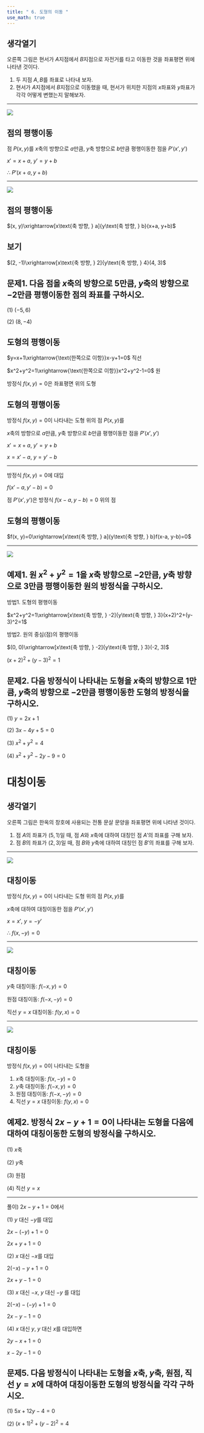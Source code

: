 ```yaml
---
title: " 6. 도형의 이동 " 
use_math: true
---
```


## 생각열기

오른쪽 그림은 현서가 $A$지점에서 $B$지점으로 자전거를 타고 이동한 것을 좌표평면 위에 나타낸 것이다.

1. 두 지점 $A, B$를 좌표로 나타내 보자.
2. 현서가 $A$지점에서 $B$지점으로 이동했을 때, 현서가 위치한 지점의 $x$좌표와 $y$좌표가 각각 어떻게 변했는지 말해보자.

---

<img src="2025 assets/Pasted%20image%2020250728230532.png"/>

## 점의 평행이동

점 $P(x, y)$를 $x$축의 방향으로 $a$만큼, $y$축 방향으로 $b$만큼 평행이동한 점을 $P'(x', y')$

$x'=x+a$, $y'=y+b$

$\therefore\ P'(x+a, y+b)$

---

<img src="2025 assets/Pasted%20image%2020250802131017.png"/>

## 점의 평행이동

$(x, y)\xrightarrow[x\text{축 방향, } a]{y\text{축 방향, } b}(x+a, y+b)$

## 보기

$(2, -1)\xrightarrow[x\text{축 방향, } 2]{y\text{축 방향, } 4}(4, 3)$

## 문제1. 다음 점을 $x$축의 방향으로 $5$만큼, $y$축의 방향으로 $-2$만큼 평행이동한 점의 좌표를 구하시오. 

(1) $(-5, 6)$

(2) $(8, -4)$

## 도형의 평행이동

$y=x+1\xrightarrow{\text{한쪽으로 이항}}x-y+1=0$ 직선

$x^2+y^2=1\xrightarrow{\text{한쪽으로 이항}}x^2+y^2-1=0$ 원

방정식 $f(x, y)=0$은 좌표평면 위의 도형

## 도형의 평행이동

방정식 $f(x, y)=0$이 나타내는 도형 위의 점 $P(x, y)$를 

$x$축의 방향으로 $a$만큼, $y$축 방향으로 $b$만큼 평행이동한 점을 $P'(x', y')$

$x'=x+a$, $y'=y+b$

$x=x'-a$, $y=y'-b$

---

방정식 $f(x, y)=0$에 대입

$f(x'-a, y'-b)=0$

점 $P'(x', y')$은 방정식 $f(x-a, y-b)=0$ 위의 점

## 도형의 평행이동

$f(x, y)=0\xrightarrow[x\text{축 방향, } a]{y\text{축 방향, } b}f(x-a, y-b)=0$

---

<img src="2025 assets/Pasted%20image%2020250802164238.png"/>

## 예제1. 원 $x^2+y^2=1$을 $x$축 방향으로 $-2$만큼, $y$축 방향으로 $3$만큼 평행이동한 원의 방정식을 구하시오. 

방법1. 도형의 평행이동

$x^2+y^2=1\xrightarrow[x\text{축 방향, } -2]{y\text{축 방향, } 3}(x+2)^2+(y-3)^2=1$

방법2. 원의 중심(점)의 평행이동

$(0, 0)\xrightarrow[x\text{축 방향, } -2]{y\text{축 방향, } 3}(-2, 3)$

$(x+2)^2+(y-3)^2=1$

## 문제2. 다음 방정식이 나타내는 도형을 $x$축의 방향으로 $1$만큼, $y$축의 방향으로 $-2$만큼 평행이동한 도형의 방정식을 구하시오. 

(1) $y=2x+1$

(2) $3x-4y+5=0$

(3) $x^2+y^2=4$

(4) $x^2+y^2-2y-9=0$




# 대칭이동

## 생각열기

오른쪽 그림은 한옥의 창호에 사용되는 전통 문살 문양을 좌표평면 위에 나타낸 것이다. 

1. 점 $A$의 좌표가 $(5, 1)$일 때, 점 $A$와 $x$축에 대하여 대칭인 점 $A'$의 좌표를 구해 보자.
2. 점 $B$의 좌표가 $(2, 3)$일 때, 점 $B$와 $y$축에 대하여 대칭인 점 $B'$의 좌표를 구해 보자.



---

<img src="2025 assets/Pasted%20image%2020250806021533.png"/>

## 대칭이동

방정식 $f(x, y)=0$이 나타내는 도형 위의 점 $P(x, y)$를 

$x$축에 대하여 대칭이동한 점을 $P'(x', y')$

$x=x'$, $y=-y'$

$\therefore\ f(x, -y)=0$

---

<img src="2025 assets/Pasted%20image%2020250803152500.png"/>

## 대칭이동

$y$축 대칭이동: $f(-x, y)=0$

원점 대칭이동: $f(-x, -y)=0$

직선 $y=x$ 대칭이동: $f(y, x)=0$

---

<img src="2025 assets/Pasted%20image%2020250803152526.png
"/>


## 대칭이동

방정식 $f(x, y)=0$이 나타내는 도형을

1. $x$축 대칭이동: $f(x, -y)=0$
2. $y$축 대칭이동: $f(-x, y)=0$
3. 원점 대칭이동: $f(-x, -y)=0$
4. 직선 $y=x$ 대칭이동: $f(y, x)=0$

## 예제2. 방정식 $2x-y+1=0$이 나타내는 도형을 다음에 대하여 대칭이동한 도형의 방정식을 구하시오. 

(1) $x$축

(2) $y$축

(3) 원점

(4) 직선 $y=x$

---

풀이) $2x-y+1=0$에서

(1) $y$ 대신 $-y$를 대입

$2x-(-y)+1=0$

$2x+y+1=0$

(2) $x$ 대신 $-x$를 대입

$2(-x)-y+1=0$

$2x+y-1=0$

(3) $x$ 대신 $-x$, $y$ 대신 $-y$ 를 대입

$2(-x)-(-y)+1=0$

$2x-y-1=0$

(4) $x$ 대신 $y$, $y$ 대신 $x$를 대입하면

$2y-x+1=0$

$x-2y-1=0$





## 문제5. 다음 방정식이 나타내는 도형을 $x$축, $y$축, 원점, 직선 $y=x$에 대하여 대칭이동한 도형의 방정식을 각각 구하시오. 

(1) $5x+12y-4=0$

(2) $(x+1)^2+(y-2)^2=4$